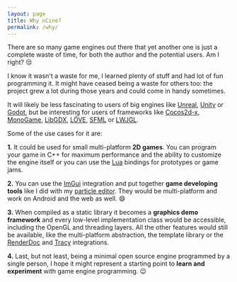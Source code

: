 ```yaml
---
layout: page
title: Why nCine?
permalink: /why/
---
```


There are so many game engines out there that yet another one is just a complete waste of time, for both the author and the potential users. Am I right? :unamused:

I know it wasn't a waste for me, I learned plenty of stuff and had lot of fun programming it.
It might have ceased being a waste for others too: the project grew a lot during those years and could come in handy sometimes.

It will likely be less fascinating to users of big engines like [Unreal](https://www.unrealengine.com), [Unity](https://unity.com/) or [Godot](https://godotengine.org/), but be interesting for users of frameworks like [Cocos2d-x](https://cocos2d-x.org/), [MonoGame](http://www.monogame.net/), [LibGDX](https://libgdx.badlogicgames.com/), [LÖVE](https://love2d.org/), [SFML](https://www.sfml-dev.org/) or [LWJGL](https://www.lwjgl.org/).

Some of the use cases for it are:

**1.** It could be used for small multi-platform **2D games**. You can program your game in C++ for maximum performance and the ability to customize the engine itself or you can use the [Lua](https://www.lua.org/) bindings for prototypes or game jams.

**2.** You can use the [ImGui](https://github.com/ocornut/imgui) integration and put together **game developing tools** like I did with my [particle editor](https://www.youtube.com/watch?v=RLNI5NMCJ1E). They would be multi-platform and work on Android and the web as well. :smile:

**3.** When compiled as a static library it becomes a **graphics demo framework** and every low-level implementation class would be accessible, including the OpenGL and threading layers.
   All the other features would still be available, like the multi-platform abstraction, the template library or the [RenderDoc](https://renderdoc.org/) and [Tracy](https://bitbucket.org/wolfpld/tracy/src/master/) integrations.

**4.** Last, but not least, being a minimal open source engine programmed by a single person, I hope it might represent a starting point to **learn and experiment** with game engine programming. :wink:
